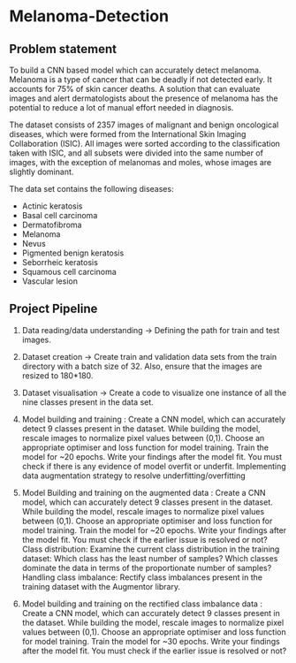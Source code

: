 # Melanoma-Detection
## Problem statement
To build a CNN based model which can accurately detect melanoma. Melanoma is a type of cancer that can be deadly if not detected early. It accounts for 75% of skin cancer deaths. A solution that can evaluate images and alert dermatologists about the presence of melanoma has the potential to reduce a lot of manual effort needed in diagnosis.

The dataset consists of 2357 images of malignant and benign oncological diseases, which were formed from the International Skin Imaging Collaboration (ISIC). All images were sorted according to the classification taken with ISIC, and all subsets were divided into the same number of images, with the exception of melanomas and moles, whose images are slightly dominant.

The data set contains the following diseases:

- Actinic keratosis
- Basal cell carcinoma
- Dermatofibroma
- Melanoma
- Nevus
- Pigmented benign keratosis
- Seborrheic keratosis
- Squamous cell carcinoma
- Vascular lesion

## Project Pipeline


1. Data reading/data understanding → Defining the path for train and test images.
2. Dataset creation → Create train and validation data sets from the train directory with a batch size of 32. Also, ensure that the images are resized to 180*180.
3. Dataset visualisation → Create a code to visualize one instance of all the nine classes present in the data set.
4. Model building and training : 
    Create a CNN model, which can accurately detect 9 classes present in the dataset. While building the model, rescale images to normalize pixel values between (0,1).
    Choose an appropriate optimiser and loss function for model training.
    Train the model for ~20 epochs.
    Write your findings after the model fit. You must check if there is any evidence of model overfit or underfit.
    Implementing data augmentation strategy to resolve underfitting/overfitting

5. Model Building and training on the augmented data :
    Create a CNN model, which can accurately detect 9 classes present in the dataset. While building the model, rescale images to normalize pixel values between (0,1).
    Choose an appropriate optimiser and loss function for model training.
    Train the model for ~20 epochs.
    Write your findings after the model fit. You must check if the earlier issue is resolved or not?
    Class distribution: Examine the current class distribution in the training dataset: 
    Which class has the least number of samples?
    Which classes dominate the data in terms of the proportionate number of samples?
    Handling class imbalance: Rectify class imbalances present in the training dataset with the Augmentor library.

6. Model building and training on the rectified class imbalance data :
    Create a CNN model, which can accurately detect 9 classes present in the dataset. While building the model, rescale images to normalize pixel values between (0,1).
    Choose an appropriate optimiser and loss function for model training.
    Train the model for ~30 epochs.
    Write your findings after the model fit. You must check if the earlier issue is resolved or not?
